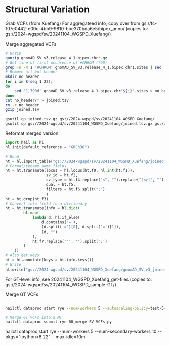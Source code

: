# Structural Variation

Grab VCFs (from Xuefang)
For aggregateed info, copy over from gs://fc-107e0442-e00c-4bb9-9810-bbe370bda6e5/bipex_anno/
(copies to: gs://2024-wgspd/sv/20241104_WGSPD_Xuefang/)

Merge aggregated VCFs
```bash
# Unzip
gunzip gnomAD_SV_v3.release_4_1.bipex.chr*.gz 
# Get line of first occurence of #CHROM (790)
grep -n -m 1 '#CHROM' gnomAD_SV_v3.release_4_1.bipex.chr1.sites | sed  's/\([0-9]*\).*/\1/'# Remove all but header
# Remove all but header
mkdir no_header
for i in $(seq 1 22);
do
    sed '1,790d' gnomAD_SV_v3.release_4_1.bipex.chr"${i}".sites > no_header/chr"${i}".sites
done
cat no_header/* > joined.tsv
rm -r no_header
gzip joined.tsv

gsutil cp joined.tsv.gz gs://2024-wgspd/sv/20241104_WGSPD_Xuefang/
gsutil cp gs://2024-wgspd/sv/20241104_WGSPD_Xuefang/joined.tsv.gz gs://fc-54cd2a03-28fe-43ab-9142-1d265515b386/WGSPD/202411_SV/ 
```

Reformat merged version
```python
import hail as hl
hl.init(default_reference = "GRCh38")

# Read
ht = hl.import_table("gs://2024-wgspd/sv/20241104_WGSPD_Xuefang/joined.tsv.gz", force = True, no_header=True)
# Format/rename some fields
ht = ht.transmute(locus = hl.locus(ht.f0, hl.int(ht.f1)),
                  sv_id = ht.f2,
                  sv_type = ht.f4.replace("<", "").replace("[<>]", ""),
                  qual = ht.f5,
                  filters = ht.f6.split(";")
                  )
ht = ht.drop(ht.f3)
# Convert info field to a dictionary
ht = ht.transmute(info = hl.dict(
        hl.map(
            lambda d: hl.if_else(
                d.contains('='),
                (d.split('=')[0], d.split('=')[1]),
                (d, "")
            ),
            ht.f7.replace('"', '').split(';')
        )
    ))
# Also get keys
ht = ht.annotate(keys = ht.info.keys())
# Write
ht.write("gs://2024-wgspd/sv/20241104_WGSPD_Xuefang/gnomAD_SV_v3_joined.ht")
```



For GT-level info, see 20241104_WGSPD_Xuefang_get-files 
(copies to: gs://2024-wgspd/sv/20241104_WGSPD_sample-GT/)

Merge GT VCFs
```bash

hailctl dataproc start rye --num-workers 5 --autoscaling-policy=test-5-200 --max-idle=10m

# Merge GT VCFs into a MT
hailctl dataproc submit rye 00_merge-SV-VCFs.py
```







hailctl dataproc start rye --num-workers 5 --num-secondary-workers 10 --pkgs="ipython<8.22" --max-idle=10m